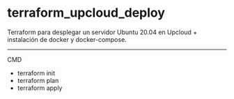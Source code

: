 # terraform_upcloud_deploy

Terraform para desplegar un servidor Ubuntu 20.04 en Upcloud + instalación de docker y docker-compose.

---

CMD
- terraform init
- terraform plan
- terraform apply




